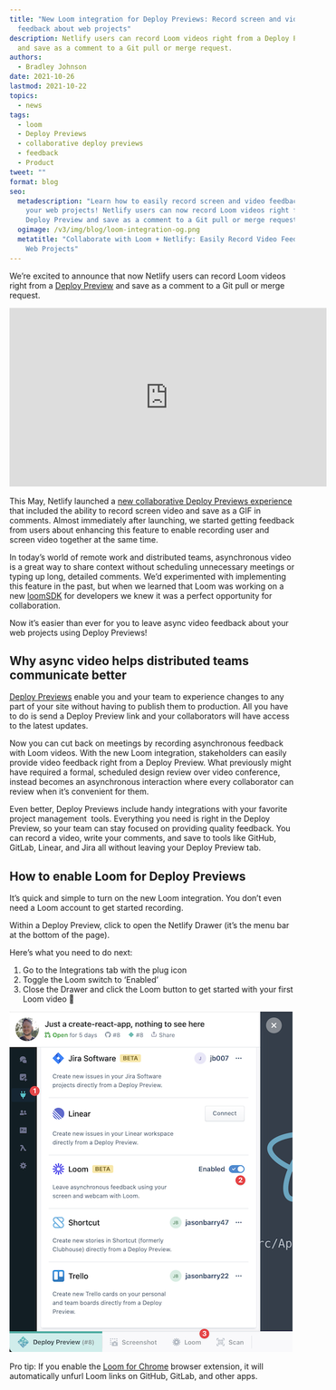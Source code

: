 ```yaml
---
title: "New Loom integration for Deploy Previews: Record screen and video
  feedback about web projects"
description: Netlify users can record Loom videos right from a Deploy Preview
  and save as a comment to a Git pull or merge request.
authors:
  - Bradley Johnson
date: 2021-10-26
lastmod: 2021-10-22
topics:
  - news
tags:
  - loom
  - Deploy Previews
  - collaborative deploy previews
  - feedback
  - Product
tweet: ""
format: blog
seo:
  metadescription: "Learn how to easily record screen and video feedback about
    your web projects! Netlify users can now record Loom videos right from a
    Deploy Preview and save as a comment to a Git pull or merge request. "
  ogimage: /v3/img/blog/loom-integration-og.png
  metatitle: "Collaborate with Loom + Netlify: Easily Record Video Feedback for
    Web Projects"
---
```

We’re excited to announce that now Netlify users can record Loom videos right from a [Deploy Preview](https://www.netlify.com/products/deploy-previews/) and save as a comment to a Git pull or merge request.

<iframe width="560" height="315" src="https://www.youtube.com/embed/5hxALJVC7RI" title="YouTube video player" frameborder="0" allow="accelerometer; autoplay; clipboard-write; encrypted-media; gyroscope; picture-in-picture" allowfullscreen></iframe>

This May, Netlify launched a [new collaborative Deploy Previews experience](https://www.netlify.com/blog/2021/05/19/next-generation-deploy-previews-plus-netlify-acquires-featurepeek/) that included the ability to record screen video and save as a GIF in comments. Almost immediately after launching, we started getting feedback from users about enhancing this feature to enable recording user and screen video together at the same time. 

In today’s world of remote work and distributed teams, asynchronous video is a great way to share context without scheduling unnecessary meetings or typing up long, detailed comments. We’d experimented with implementing this feature in the past, but when we learned that Loom was working on a new [loomSDK](http://loom.com/sdk) for developers we knew it was a perfect opportunity for collaboration.

Now it’s easier than ever for you to leave async video feedback about your web projects using Deploy Previews!

## Why async video helps distributed teams communicate better

[Deploy Previews](https://docs.netlify.com/site-deploys/deploy-previews/) enable you and your team to experience changes to any part of your site without having to publish them to production. All you have to do is send a Deploy Preview link and your collaborators will have access to the latest updates.

Now you can cut back on meetings by recording asynchronous feedback with Loom videos. With the new Loom integration, stakeholders can easily provide video feedback right from a Deploy Preview. What previously might have required a formal, scheduled design review over video conference, instead becomes an asynchronous interaction where every collaborator can review when it’s convenient for them. 

Even better, Deploy Previews include handy integrations with your favorite project management  tools. Everything you need is right in the Deploy Preview, so your team can stay focused on providing quality feedback. You can record a video, write your comments, and save to tools like GitHub, GitLab, Linear, and Jira all without leaving your Deploy Preview tab.

## How to enable Loom for Deploy Previews

It’s quick and simple to turn on the new Loom integration. You don’t even need a Loom account to get started recording.

Within a Deploy Preview, click to open the Netlify Drawer (it’s the menu bar at the bottom of the page). 

Here’s what you need to do next:

1. Go to the Integrations tab with the plug icon
2. Toggle the Loom switch to ‘Enabled’
3. Close the Drawer and click the Loom button to get started with your first Loom video 🎥

![](/v3/img/blog/loom-netlify-ui-2.png)

Pro tip: If you enable the [Loom for Chrome](https://chrome.google.com/webstore/detail/loom-for-chrome/liecbddmkiiihnedobmlmillhodjkdmb) browser extension, it will automatically unfurl Loom links on GitHub, GitLab, and other apps.